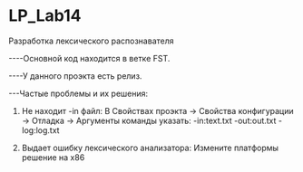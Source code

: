 # LP_Lab14
Разработка лексического распознавателя

----Основной код находится в ветке FST.

----У данного проэкта есть релиз.

---Частые проблемы и их решения:
 1) Не находит -in файл:
   В Свойствах проэкта -> Свойства конфигурации -> Отладка -> Аргументы команды указать: -in:text.txt -out:out.txt -log:log.txt
   
 2) Выдает ошибку лексического анализатора:
  Измените платформы решение на х86
